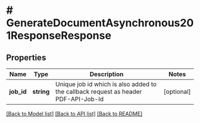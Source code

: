 # # GenerateDocumentAsynchronous201ResponseResponse

## Properties

Name | Type | Description | Notes
------------ | ------------- | ------------- | -------------
**job_id** | **string** | Unique job id which is also added to the callback request as header PDF-API-Job-Id | [optional]

[[Back to Model list]](../../README.md#models) [[Back to API list]](../../README.md#endpoints) [[Back to README]](../../README.md)
